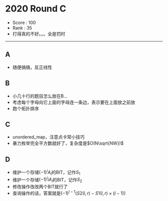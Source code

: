 # 2020 Round C

-   Score : 100
-   Rank : 35
-   打得真的不好。。。全是罚时

---

## A

- 随便搞搞，反正线性

## B

- 小几十行的题目怎么放在B...
- 考虑每个字母向它上面的字母连一条边，表示要在上面放之前放
- 跑个拓扑排序

## C

- unordered_map，注意点卡常小技巧
- 暴力枚举完全平方数就好了，复杂度是$O(N\sqrt{NW})$

## D

- 维护一个存储$(-1)^iA_i$的BIT，记作$S_1$
- 维护一个存储$(-1)^iiA_i$的BIT，记作$S_2$
- 修改操作改改两个BIT就行了
- 查询操作的话，答案就是$(-1)^{l-1}(S2(l, r) - S1(l, r) \times (l - 1))$

​    
